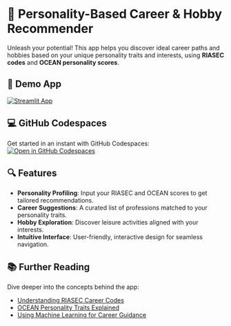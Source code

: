 # 🧠 Personality-Based Career & Hobby Recommender  
Unleash your potential! This app helps you discover ideal career paths and hobbies based on your unique personality traits and interests, using **RIASEC codes** and **OCEAN personality scores**.  

## 🚀 Demo App  
[![Streamlit App](https://static.streamlit.io/badges/streamlit_badge_black_white.svg)](https://personality-test-biher.streamlit.app/)  

## 💻 GitHub Codespaces  
Get started in an instant with GitHub Codespaces:  
[![Open in GitHub Codespaces](https://github.com/codespaces/badge.svg)](https://codespaces.new/streamlit/app-starter-kit?quickstart=1)  

## 🔍 Features  
- **Personality Profiling**: Input your RIASEC and OCEAN scores to get tailored recommendations.  
- **Career Suggestions**: A curated list of professions matched to your personality traits.  
- **Hobby Exploration**: Discover leisure activities aligned with your interests.  
- **Intuitive Interface**: User-friendly, interactive design for seamless navigation.  

## 📚 Further Reading  
Dive deeper into the concepts behind the app:  
- [Understanding RIASEC Career Codes](https://www.careerkey.org/choose-a-career/riasec-themes.html)  
- [OCEAN Personality Traits Explained](https://en.wikipedia.org/wiki/Big_Five_personality_traits)  
- [Using Machine Learning for Career Guidance](https://towardsdatascience.com)  
